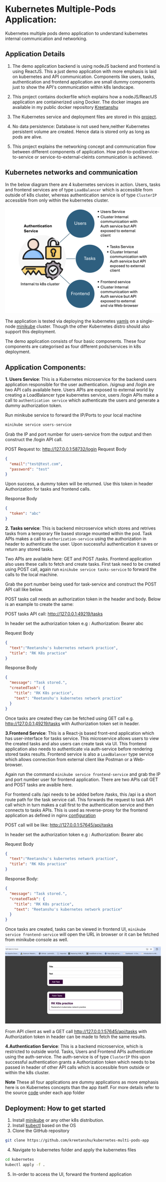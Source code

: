 # Kubernetes Multiple-Pods Application:
Kubernetes multiple pods demo application to understand kubernetes internal communication and networking.

## Application Details

1. The demo application backend is using nodeJS backend and frontend is using ReactJS. This a just demo application with more emphasis is laid on kubernetes and API communication. Components like users, tasks, authentication and frontend application are small dummy components just to show the API's communication within k8s landscape.
   
2. This project contains dockerfile which explains how a nodeJS/ReactJS application are containerized using Docker. The docker images are available in my public docker repository [Kreetanshu](https://hub.docker.com/repositories/kreetanshu) 
3. The Kubernetes service and deployment files are stored in this [project](/kubernetes/). 
4. No data persistence: Database is not used here,neither Kubernetes persistent volume are created. Hence data is stored only as long as pods are alive.
5. This project explains the networking concept and communication flow between different components of application. How pod-to-pod/service-to-service or service-to-external-cleints communication is achieved. 

## Kubernetes networks and communication

In the below diagram there are 4 kubernetes services in action. Users, tasks and frontend services are of type `LoadBalancer` which is accessible from outside of k8s cluster, whereas authentication service is of type `ClusterIP` accessible from only within the kubernetes cluster.

![Service Communication](img/k8sServices.png)

The application is tested via deploying the kubernetes [yamls](/frontend/) on a single-node [minikube](https://minikube.sigs.k8s.io/docs/) cluster. Though the other Kubernetes distro should also support this deployment.

The demo application consists of four basic components. These four components are categorised as four different pods/services in k8s deployment.

## Application Components:

**1. Users Service**: This is a Kubernetes microservice for the backend users application responsible for the user authentication. /signup and /login are two API calls available here. Users APIs are exposed to external world by creating a LoadBalancer type kubernetes service, users /login APIs make a call to `authentication service` which authenticate the users and generate a dummy authorization token.

Run minikube service to forward the IP/Ports to your local machine
   ```bash
   minikube service users-service
   ```
Grab the IP and port number for users-service from the output and then construct the /login API call.

POST Request to: http://127.0.0.1:58732/login
Request Body
```json
{
  "email":"test@test.com",
  "password": "test"
}
```
Upon success, a dummy token will be returned. Use this token in header Authorization for tasks and frontend calls.

Response Body
```json
{
  "token": "abc"
}
```
**2. Tasks service**: This is backend mircroservice which stores and retrives tasks from a temporary file based storage mounted within the pod. Task APIs makes a call to `authorization-service` using the authorization in header to authenticate the user. Upon successful authentication it saves or return any stored tasks.

Two APIs are available here: GET and POST /tasks. Frontend application also uses these calls to fetch and create tasks.
First task need to be created using POST call, again run `minikube service tasks-service` to forward the calls to the local machine. 

Grab the port number being used for task-service and construct the POST API call like below.

POST tasks call needs an authorization token in the header and body. Below is an example to create the same:

POST tasks API call: http://127.0.0.1:49219/tasks

In header set the authorization token e.g : Authorization: Bearer abc

Request Body
```json
{
  "text":"Reetanshu's kubernetes network practice",
  "title": "RK K8s practice"
}
```
Response Body
```json
{
  "message": "Task stored.",
  "createdTask": {
    "title": "RK K8s practice",
    "text": "Reetanshu's kubernetes network practice"
  }
}  
```
Once tasks are created they can be fetched using GET call e.g. http://127.0.0.1:49219/tasks with Authorization token set in header.

**3.Frontend Service**: This is a React-js based front-end application which has user-interface for tasks service. This microservice allows users to view the created tasks and also users can create task via UI. This frontend application also needs to authenticate via auth-service before rendering stored tasks results. Frontend service is also a `LoadBalancer` type service which allows connection from external client like Postman or a Web-browser.

Again run the command `minikube service frontend-service` and grab the IP and port number user for frontend application.
There are two APIs call GET and POST tasks are avaible here.

For frontend calls /api needs to be added before /tasks, this /api is a short route path for the task service call. This forwards the request to task API call which in turn makes a call first to the authentication service and then connects to tasks APIs. This is used as reverse-proxy for the frontend application as defined in nginx [configuration](/frontend/conf/nginx.conf)

POST call will be like: http://127.0.0.1:57645/api/tasks

In header set the authorization token e.g : Authorization: Bearer abc

Request Body
```json
{
  "text":"Reetanshu's kubernetes network practice",
  "title": "RK K8s practice"
}
```
Response Body:

```json
{
  "message": "Task stored.",
  "createdTask": {
    "title": "RK K8s practice",
    "text": "Reetanshu's kubernetes network practice"
  }
}  
```
Once tasks are created, tasks can be viewed in frontend UI, `minikube service frontend-service` will open the URL in browser or it can be fetched from minikube console as well.

![UI View](img/UIView.png)

From API client as well a GET call http://127.0.0.1:57645/api/tasks with Authorization token in header can be made to fetch the same results.

**4.Authentication Service**: This is a backend microservice, which is restricted to outside world. Tasks, Users and Frontend APIs authenticate using the auth-service. The auth-service is of type `ClusterIP` this upon successful authentication grants a Authorization token which needs to be passed in header of other API calls which is accessible from outside or within the k8s cluster.

**Note** These all four applications are dummy applications as more emphasis here is on Kubernetes concepts than the app itself. For more details refer to the source [code](https://github.com/kreetanshu/kubernetes-multi-pods-app) under each app folder

## Deployment: How to get started

1. Install [minikube](https://minikube.sigs.k8s.io/docs/) or any other k8s distribution.
2. Install [kubectl](https://kubernetes.io/docs/tasks/tools/#kubectl) based on the OS
3. Clone the GitHub repository
```bash
git clone https://github.com/kreetanshu/kubernetes-multi-pods-app
```
4. Navigate to kubernetes folder and apply the kubernetes files
```bash
cd kubernetes
kubectl apply -f .
```
5. In-order to access the UI, forward the frontend application






